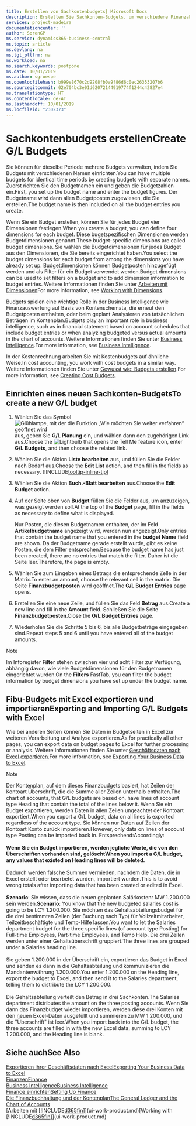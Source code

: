 ```yaml
---
title: Erstellen von Sachkontenbudgets| Microsoft Docs
description: Erstellen Sie Sachkonten-Budgets, um verschiedene Finanzaktivitäten zu prognostizieren und Dimensionen zu den einzelnen Intelligence-Zwecken zuzuordnen.
services: project-madeira
documentationcenter: ''
author: SorenGP
ms.service: dynamics365-business-central
ms.topic: article
ms.devlang: na
ms.tgt_pltfrm: na
ms.workload: na
ms.search.keywords: postpone
ms.date: 10/01/2019
ms.author: sgroespe
ms.openlocfilehash: b999e8670c2d9208fb0a9f86d6c0ec26353207b6
ms.sourcegitcommit: 02e704bc3e01d62072144919774f1244c42827e4
ms.translationtype: HT
ms.contentlocale: de-AT
ms.lasthandoff: 10/01/2019
ms.locfileid: "2302373"
---
```

# <a name="create-gl-budgets"></a><span data-ttu-id="00cbf-103">Sachkontenbudgets erstellen</span><span class="sxs-lookup"><span data-stu-id="00cbf-103">Create G/L Budgets</span></span>
<span data-ttu-id="00cbf-104">Sie können für dieselbe Periode mehrere Budgets verwalten, indem Sie Budgets mit verschiedenen Namen einrichten.</span><span class="sxs-lookup"><span data-stu-id="00cbf-104">You can have multiple budgets for identical time periods by creating budgets with separate names.</span></span> <span data-ttu-id="00cbf-105">Zuerst richten Sie den Budgetnamen ein und geben die Budgetzahlen ein.</span><span class="sxs-lookup"><span data-stu-id="00cbf-105">First, you set up the budget name and enter the budget figures.</span></span> <span data-ttu-id="00cbf-106">Der Budgetname wird dann allen Budgetposten zugewiesen, die Sie erstellen.</span><span class="sxs-lookup"><span data-stu-id="00cbf-106">The budget name is then included on all the budget entries you create.</span></span>  

<span data-ttu-id="00cbf-107">Wenn Sie ein Budget erstellen, können Sie für jedes Budget vier Dimensionen festlegen.</span><span class="sxs-lookup"><span data-stu-id="00cbf-107">When you create a budget, you can define four dimensions for each budget.</span></span> <span data-ttu-id="00cbf-108">Diese bugetspezifischen Dimensionen werden Budgetdimensionen genannt.</span><span class="sxs-lookup"><span data-stu-id="00cbf-108">These budget-specific dimensions are called budget dimensions.</span></span> <span data-ttu-id="00cbf-109">Sie wählen die Budgetdimensionen für jedes Budget aus den Dimensionen, die Sie bereits eingerichtet haben.</span><span class="sxs-lookup"><span data-stu-id="00cbf-109">You select the budget dimensions for each budget from among the dimensions you have already set up.</span></span> <span data-ttu-id="00cbf-110">Budgetdimensionen können Budgetposten hinzugefügt werden und als Filter für ein Budget verwendet werden.</span><span class="sxs-lookup"><span data-stu-id="00cbf-110">Budget dimensions can be used to set filters on a budget and to add dimension information to budget entries.</span></span> <span data-ttu-id="00cbf-111">Weitere Informationen finden Sie unter [Arbeiten mit Dimensionen](finance-dimensions.md)</span><span class="sxs-lookup"><span data-stu-id="00cbf-111">For more information, see [Working with Dimensions](finance-dimensions.md).</span></span>

<span data-ttu-id="00cbf-112">Budgets spielen eine wichtige Rolle in der Business Intelligence wie Finanzauswertung auf Basis von Kontenschemata, die erneut den Budgetposten enthalten, oder beim geplant Analysieren von tatsächlichen Beträgen im Kontenplan.</span><span class="sxs-lookup"><span data-stu-id="00cbf-112">Budgets play an important role in business intelligence, such as in financial statement based on account schedules that include budget entries or when analyzing budgeted versus actual amounts in the chart of accounts.</span></span> <span data-ttu-id="00cbf-113">Weitere Informationen finden Sie unter [Business Intelligence](bi.md).</span><span class="sxs-lookup"><span data-stu-id="00cbf-113">For more information, see [Business Intelligence](bi.md).</span></span>

<span data-ttu-id="00cbf-114">In der Kostenrechnung arbeiten Sie mit Kostenbudgets auf ähnliche Weise.</span><span class="sxs-lookup"><span data-stu-id="00cbf-114">In cost accounting, you work with cost budgets in a similar way.</span></span> <span data-ttu-id="00cbf-115">Weitere Informationen finden Sie unter [Gewusst wie: Budgets erstellen](finance-create-cost-budgets.md).</span><span class="sxs-lookup"><span data-stu-id="00cbf-115">For more information, see [Creating Cost Budgets](finance-create-cost-budgets.md).</span></span>    

## <a name="to-create-a-new-gl-budget"></a><span data-ttu-id="00cbf-116">Einrichten eines neuen Sachkonten-Budgets</span><span class="sxs-lookup"><span data-stu-id="00cbf-116">To create a new G/L budget</span></span>  
1. <span data-ttu-id="00cbf-117">Wählen Sie das Symbol ![Glühlampe, mit der die Funktion „Wie möchten Sie weiter verfahren“ geöffnet wird](media/ui-search/search_small.png "Wie möchten Sie weiter verfahren?") aus, geben Sie **G/L Planung** ein, und wählen dann den zugehörigen Link aus.</span><span class="sxs-lookup"><span data-stu-id="00cbf-117">Choose the ![Lightbulb that opens the Tell Me feature](media/ui-search/search_small.png "Tell me what you want to do") icon, enter **G/L Budgets**, and then choose the related link.</span></span>  
2. <span data-ttu-id="00cbf-118">Wählen Sie die Aktion **Liste bearbeiten** aus, und füllen Sie die Felder nach Bedarf aus.</span><span class="sxs-lookup"><span data-stu-id="00cbf-118">Choose the **Edit List** action, and then fill in the fields as necessary.</span></span> [!INCLUDE[tooltip-inline-tip](includes/tooltip-inline-tip_md.md)]  
3. <span data-ttu-id="00cbf-119">Wählen Sie die Aktion **Buch.-Blatt bearbeiten** aus.</span><span class="sxs-lookup"><span data-stu-id="00cbf-119">Choose the **Edit Budget** action.</span></span>
4. <span data-ttu-id="00cbf-120">Auf der Seite oben von **Budget** füllen Sie die Felder aus, um anzuzeigen, was gezeigt werden soll.</span><span class="sxs-lookup"><span data-stu-id="00cbf-120">At the top of the **Budget** page, fill in the fields as necessary to define what is displayed.</span></span>  

    <span data-ttu-id="00cbf-121">Nur Posten, die diesen Budgetnamen enthalten, der im Feld **Artikelbudgetname** angezeigt wird, werden nun angezeigt.</span><span class="sxs-lookup"><span data-stu-id="00cbf-121">Only entries that contain the budget name that you entered in the **budget Name** field are shown.</span></span> <span data-ttu-id="00cbf-122">Da der Budgetname gerade erstellt wurde, gibt es keine Posten, die dem Filter entsprechen.</span><span class="sxs-lookup"><span data-stu-id="00cbf-122">Because the budget name has just been created, there are no entries that match the filter.</span></span> <span data-ttu-id="00cbf-123">Daher ist die Seite leer.</span><span class="sxs-lookup"><span data-stu-id="00cbf-123">Therefore, the page is empty.</span></span>  
5. <span data-ttu-id="00cbf-124">Wählen Sie zum Eingeben eines Betrags die entsprechende Zelle in der Matrix.</span><span class="sxs-lookup"><span data-stu-id="00cbf-124">To enter an amount, choose the relevant cell in the matrix.</span></span> <span data-ttu-id="00cbf-125">Die Seite **Finanzbudgetposten** wird geöffnet.</span><span class="sxs-lookup"><span data-stu-id="00cbf-125">The **G/L Budget Entries** page opens.</span></span>  
6. <span data-ttu-id="00cbf-126">Erstellen Sie eine neue Zeile, und füllen Sie das Feld **Betrag** aus.</span><span class="sxs-lookup"><span data-stu-id="00cbf-126">Create a new line and fill in the **Amount** field.</span></span> <span data-ttu-id="00cbf-127">Schließen Sie die Seite **Finanzbudgetposten**.</span><span class="sxs-lookup"><span data-stu-id="00cbf-127">Close the **G/L Budget Entries** page.</span></span>  
7. <span data-ttu-id="00cbf-128">Wiederholen Sie die Schritte 5 bis 6, bis alle Budgetbeträge eingegeben sind.</span><span class="sxs-lookup"><span data-stu-id="00cbf-128">Repeat steps 5 and 6 until you have entered all of the budget amounts.</span></span>  

> [!NOTE]  
>  <span data-ttu-id="00cbf-129">Im Inforegister  **Filter** stehen zwischen vier und acht Filter zur Verfügung, abhängig davon, wie viele  Budgetdimensionen für den Budgetnamen eingerichtet wurden.</span><span class="sxs-lookup"><span data-stu-id="00cbf-129">On the **Filters** FastTab, you can filter the budget information by budget dimensions you have set up under the budget name.</span></span>

## <a name="exporting-and-importing-gl-budgets-with-excel"></a><span data-ttu-id="00cbf-130">Fibu-Budgets mit Excel exportieren und importieren</span><span class="sxs-lookup"><span data-stu-id="00cbf-130">Exporting and Importing G/L Budgets with Excel</span></span>
<span data-ttu-id="00cbf-131">Wie bei anderen Seiten können Sie Daten in Budgetseiten in Excel zur weiteren Verarbeitung und Analyse exportieren.</span><span class="sxs-lookup"><span data-stu-id="00cbf-131">As for practically all other pages, you can export data on budget pages to Excel for further processing or analysis.</span></span> <span data-ttu-id="00cbf-132">Weitere Informationen finden Sie unter [Geschäftsdaten nach Excel exportieren](about-export-data.md).</span><span class="sxs-lookup"><span data-stu-id="00cbf-132">For more information, see [Exporting Your Business Data to Excel](about-export-data.md).</span></span>

> [!NOTE]
> <span data-ttu-id="00cbf-133">Der Kontenplan, auf dem dieses Finanzbudgets basiert, hat Zeilen der Kontoart Überschrift, die die Summe aller Zeilen unterhalb enthalten.</span><span class="sxs-lookup"><span data-stu-id="00cbf-133">The chart of accounts, that G/L budgets are based on, have lines of account type Heading that contain the total of the lines below it.</span></span> <span data-ttu-id="00cbf-134">Wenn Sie ein Budget exportieren, werden Daten in allen Zeilen ungeachtet der Kontoart exportiert.</span><span class="sxs-lookup"><span data-stu-id="00cbf-134">When you export a G/L budget, data on all lines is exported regardless of the account type.</span></span> <span data-ttu-id="00cbf-135">Sie können nur Daten auf Zeilen der Kontoart Konto zurück importieren.</span><span class="sxs-lookup"><span data-stu-id="00cbf-135">However, only data on lines of account type Posting can be imported back in.</span></span> <span data-ttu-id="00cbf-136">Entsprechend:</span><span class="sxs-lookup"><span data-stu-id="00cbf-136">Accordingly:</span></span> <br /><br /> <span data-ttu-id="00cbf-137">**Wenn Sie ein Budget importieren, werden jegliche Werte, die von den Überschriften vorhanden sind, gelöscht**</span><span class="sxs-lookup"><span data-stu-id="00cbf-137">**When you import a G/L budget, any values that existed on Heading lines will be deleted.**</span></span> <br /><br /> <span data-ttu-id="00cbf-138">Dadurch werden falsche Summen vermieden, nachdem die Daten, die in Excel erstellt oder bearbetet wurden, importiert wurden.</span><span class="sxs-lookup"><span data-stu-id="00cbf-138">This is to avoid wrong totals after importing data that has been created or edited in Excel.</span></span><br /><br /> <span data-ttu-id="00cbf-139">**Szenario**: Sie wissen, dass die neuen geplanten Salärkostenr MW 1.200.000 sein werden.</span><span class="sxs-lookup"><span data-stu-id="00cbf-139">**Scenario**: You know that the new budgeted salaries cost is going to be LCY 1.200.000.</span></span> <span data-ttu-id="00cbf-140">Sie möchten das Gehaltsabteilungsbudget für die drei bestimmten Zeilen (der Buchung nach Typ) für Vollzeitmitarbeiter, Teilzeitbeschäftigte und Temp-Hilfe lassen.</span><span class="sxs-lookup"><span data-stu-id="00cbf-140">You want to let the Salaries department budget for the three specific lines (of account type Posting) for Full-time Employees, Part-time Employees, and Temp Help.</span></span> <span data-ttu-id="00cbf-141">Die drei Zeilen werden unter einer Gehaltsüberschrift gruppiert.</span><span class="sxs-lookup"><span data-stu-id="00cbf-141">The three lines are grouped under a Salaries heading line.</span></span><br /><br /><span data-ttu-id="00cbf-142">Sie geben 1.200.000 in der Überschrift ein, exportieren das Budget in Excel und senden es dann in die Gehaltsabteilung und kommunizieren die Mandantenwährung 1.200.000.</span><span class="sxs-lookup"><span data-stu-id="00cbf-142">You enter 1.200.000 on the Heading line, export the budget to Excel, and then send it to the Salaries department, telling them to distribute the LCY 1.200.000.</span></span><br /><br /> <span data-ttu-id="00cbf-143">Die Gehaltsabteilung verteilt den Betrag in drei Sachkonten.</span><span class="sxs-lookup"><span data-stu-id="00cbf-143">The Salaries department distributes the amount on the three posting accounts.</span></span> <span data-ttu-id="00cbf-144">Wenn Sie dann das Finanzbudget wieder importieren, werden diese drei Konten mit den neuen Excel-Daten ausgefüllt und summieren zu MW 1.200.000, und die "Überschrift" ist leer.</span><span class="sxs-lookup"><span data-stu-id="00cbf-144">When you import back into the G/L budget, the three accounts are filled in with the new Excel data, summing to LCY 1.200.000, and the Heading line is blank.</span></span>

## <a name="see-also"></a><span data-ttu-id="00cbf-145">Siehe auch</span><span class="sxs-lookup"><span data-stu-id="00cbf-145">See Also</span></span>
[<span data-ttu-id="00cbf-146">Exportieren Ihrer Geschäftsdaten nach Excel</span><span class="sxs-lookup"><span data-stu-id="00cbf-146">Exporting Your Business Data to Excel</span></span>](about-export-data.md)  
[<span data-ttu-id="00cbf-147">Finanzen</span><span class="sxs-lookup"><span data-stu-id="00cbf-147">Finance</span></span>](finance.md)  
[<span data-ttu-id="00cbf-148">Business Intelligence</span><span class="sxs-lookup"><span data-stu-id="00cbf-148">Business Intelligence</span></span>](bi.md)  
[<span data-ttu-id="00cbf-149">Finance einrichten</span><span class="sxs-lookup"><span data-stu-id="00cbf-149">Setting Up Finance</span></span>](finance-setup-finance.md)  
[<span data-ttu-id="00cbf-150">Die Finanzbuchhaltung und der Kontenplan</span><span class="sxs-lookup"><span data-stu-id="00cbf-150">The General Ledger and the Chart of Accounts</span></span>](finance-general-ledger.md)  
<span data-ttu-id="00cbf-151">[Arbeiten mit [!INCLUDE[d365fin](includes/d365fin_md.md)]](ui-work-product.md)</span><span class="sxs-lookup"><span data-stu-id="00cbf-151">[Working with [!INCLUDE[d365fin](includes/d365fin_md.md)]](ui-work-product.md)</span></span>  
